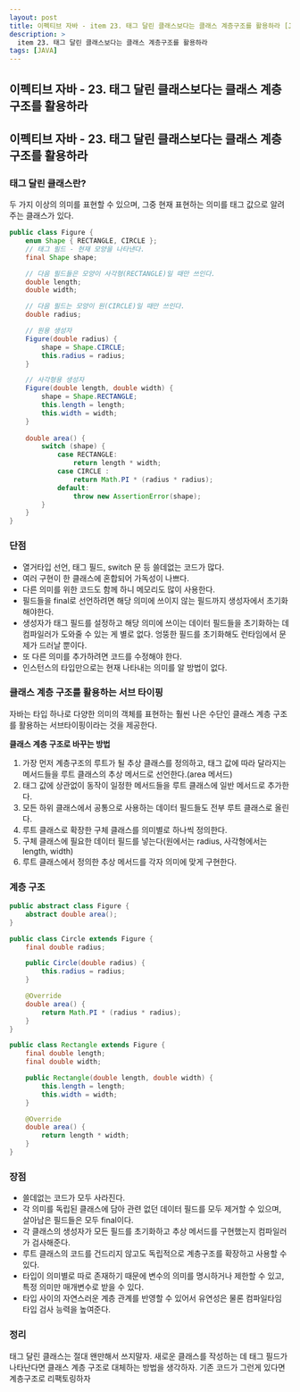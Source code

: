 ```yaml
---
layout: post
title: 이펙티브 자바 - item 23. 태그 달린 클래스보다는 클래스 계층구조를 활용하라 [JAVA]
description: >
  item 23. 태그 달린 클래스보다는 클래스 계층구조를 활용하라
tags: [JAVA]
---
```


## 이펙티브 자바 - 23. 태그 달린 클래스보다는 클래스 계층구조를 활용하라

## 이펙티브 자바 - 23. 태그 달린 클래스보다는 클래스 계층구조를 활용하라

### 태그 달린 클래스란?

두 가지 이상의 의미를 표현할 수 있으며, 그중 현재 표현하는 의미를 태그 값으로 알려주는 클래스가 있다.

~~~java
public class Figure {
    enum Shape { RECTANGLE, CIRCLE };
    // 태그 필드 - 현재 모양을 나타낸다.
    final Shape shape;

    // 다음 필드들은 모양이 사각형(RECTANGLE)일 때만 쓰인다.
    double length;
    double width;

    // 다음 필드는 모양이 원(CIRCLE)일 때만 쓰인다.
    double radius;

    // 원용 생성자
    Figure(double radius) {
        shape = Shape.CIRCLE;
        this.radius = radius;
    }

    // 사각형용 생성자
    Figure(double length, double width) {
        shape = Shape.RECTANGLE;
        this.length = length;
        this.width = width;
    }
    
    double area() {
        switch (shape) {
            case RECTANGLE:
                return length * width;
            case CIRCLE :
                return Math.PI * (radius * radius);
            default:
                throw new AssertionError(shape);
        }
    }
}
~~~


### 단점
- 열거타입 선언, 태그 필드, switch 문 등 쓸데없는 코드가 많다.
- 여러 구현이 한 클래스에 혼합되어 가독성이 나쁘다.
- 다른 의미를 위한 코드도 함께 하니 메모리도 많이 사용한다.
- 필드들을 final로 선언하려면 해당 의미에 쓰이지 않는 필드까지 생성자에서 초기화해야한다.
- 생성자가 태그 필드를 설정하고 해당 의미에 쓰이는 데이터 필드들을 초기화하는 데 컴파일러가 도와줄 수 있는 게 별로 없다. 엉뚱한 필드를 초기화해도 런타임에서 문제가 드러날 뿐이다.
- 또 다른 의미를 추가하려면 코드를 수정해야 한다.
- 인스턴스의 타입만으로는 현재 나타내는 의미를 알 방법이 없다.


### 클래스 계층 구조를 활용하는 서브 타이핑

자바는 타입 하나로 다양한 의미의 객체를 표현하는 훨씬 나은 수단인 클래스 계층 구조를 활용하는 서브타이핑이라는 것을 제공한다.

**클래스 계층 구조로 바꾸는 방법**

1. 가장 먼저 계층구조의 루트가 될 추상 클래스를 정의하고, 태그 값에 따라 달라지는 메서드들을 루트 클래스의 추상 메서드로 선언한다.(area 메서드)
2. 태그 값에 상관없이 동작이 일정한 메서드들을 루트 클래스에 일반 메서드로 추가한다.
3. 모든 하위 클래스에서 공통으로 사용하는 데이터 필드들도 전부 루트 클래스로 올린다.
4. 루트 클래스로 확장한 구체 클래스를 의미별로 하나씩 정의한다.
5. 구체 클래스에 필요한 데이터 필드를 넣는다(원에서는 radius, 사각형에서는 length, width)
6. 루트 클래스에서 정의한 추상 메서드를 각자 의미에 맞게 구현한다.

### 계층 구조

~~~java
public abstract class Figure {
    abstract double area();
}

public class Circle extends Figure {
    final double radius;

    public Circle(double radius) {
        this.radius = radius;
    }

    @Override
    double area() {
        return Math.PI * (radius * radius);
    }
}

public class Rectangle extends Figure {
    final double length;
    final double width;

    public Rectangle(double length, double width) {
        this.length = length;
        this.width = width;
    }

    @Override
    double area() {
        return length * width;
    }
}
~~~

### 장점

- 쓸데없는 코드가 모두 사라진다.
- 각 의미를 독립된 클래스에 담아 관련 없던 데이터 필드를 모두 제거할 수 있으며, 살아남은 필드들은 모두 final이다.
- 각 클래스의 생성자가 모든 필드를 초기화하고 추상 메서드를 구현했는지 컴파일러가 검사해준다.
- 루트 클래스의 코드를 건드리지 않고도 독립적으로 계층구조를 확장하고 사용할 수 있다.
- 타입이 의미별로 따로 존재하기 때문에 변수의 의미를 명시하거나 제한할 수 있고, 특정 의미만 매개변수로 받을 수 있다.
- 타입 사이의 자연스러운 계층 관계를 반영할 수 있어서 유연성은 물론 컴파일타임 타입 검사 능력을 높여준다.

### 정리

태그 달린 클래스는 절대 왠만해서 쓰지말자.
새로운 클래스를 작성하는 데 태그 필드가 나타난다면 클래스 계층 구조로 대체하는 방법을 생각하자.
기존 코드가 그런게 있다면 계층구조로 리팩토링하자


